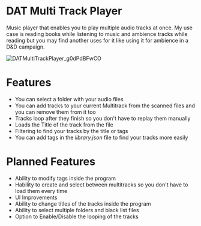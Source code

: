 # DAT Multi Track Player
Music player that enables you to play multiple audio tracks at once. My use case is reading books while listening to music and ambience tracks while reading but you may find another uses for it like using it for ambience in a D&D campaign.

![DATMultiTrackPlayer_g0dPdBFwCO](https://github.com/dogAteTaco/DATMultiTrackPlayer/assets/20733245/ff0c30e4-8912-4454-b061-c446632364f2)


# Features
- You can select a folder with your audio files
- You can add tracks to your current Multitrack from the scanned files and you can remove them from it too
- Tracks loop after they finish so you don't have to replay them manually
- Loads the Title of the track from the file
- Filtering to find your tracks by the title or tags
- You can add tags in the _library.json_ file to find your tracks more easily
  
# Planned Features
- Ability to modify tags inside the program
- Hability to create and select between multitracks so you don't have to load them every time
- UI Improvements
- Ability to change titles of the tracks inside the program
- Ability to select multiple folders and black list files
- Option to Enable/Disable the looping of the tracks
